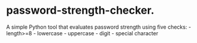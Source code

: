 # password-strength-checker.
A simple Python tool that evaluates password strength using five checks: - length>=8 - lowercase - uppercase - digit - special character
